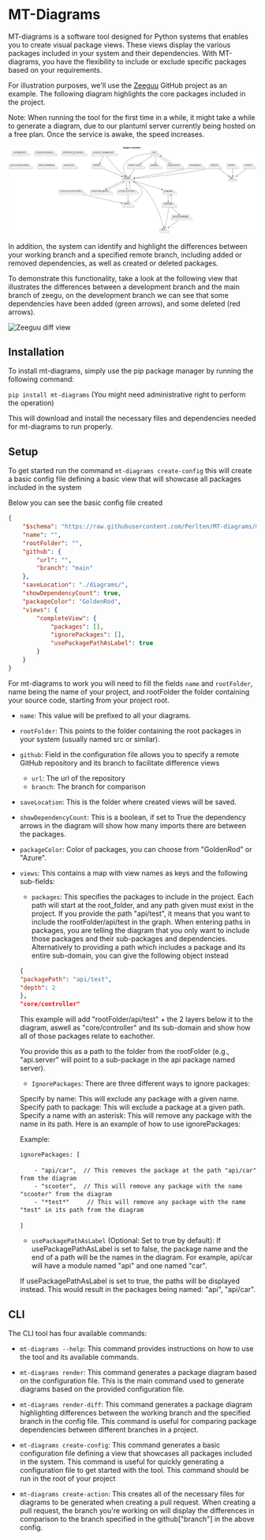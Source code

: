 # MT-Diagrams

MT-diagrams is a software tool designed for Python systems that enables you to create visual package views. These views display the various packages included in your system and their dependencies. With MT-diagrams, you have the flexibility to include or exclude specific packages based on your requirements.

For illustration purposes, we'll use the [Zeeguu](https://github.com/zeeguu/api) GitHub project as an example. The following diagram highlights the core packages included in the project.

Note: When running the tool for the first time in a while, it might take a while to generate a diagram, due to our plantuml server currently being hosted on a free plan. Once the service is awake, the speed increases.

![Zeeguu core view](.github/readme/zeeguu-coreView.png)

In addition, the system can identify and highlight the differences between your working branch and a specified remote branch, including added or removed dependencies, as well as created or deleted packages.

To demonstrate this functionality, take a look at the following view that illustrates the differences between a development branch and the main branch of zeegu, on the development branch we can see that some dependencies have been added (green arrows), and some deleted (red arrows).

![Zeeguu diff view](.github/readme/zeeguu-diffview.png)

## Installation

To install mt-diagrams, simply use the pip package manager by running the following command:

`pip install mt-diagrams` (You might need administrative right to perform the operation)

This will download and install the necessary files and dependencies needed for mt-diagrams to run properly.

## Setup

To get started run the command `mt-diagrams create-config` this will create a basic config file defining a basic view that will showcase all packages included in the system

Below you can see the basic config file created

```json
{
    "$schema": "https://raw.githubusercontent.com/Perlten/MT-diagrams/master/config.schema.json",
    "name": "",
    "rootFolder": "",
    "github": {
        "url": "",
        "branch": "main"
    },
    "saveLocation": "./diagrams/",
    "showDependencyCount": true,
    "packageColor": "GoldenRod",
    "views": {
        "completeView": {
            "packages": [],
            "ignorePackages": [],
            "usePackagePathAsLabel": true
        }
    }
}
```

For mt-diagrams to work you will need to fill the fields `name` and `rootFolder`, name being the name of your project, and rootFolder the folder containing your source code, starting from your project root.

- `name`: This value will be prefixed to all your diagrams.
- `rootFolder`: This points to the folder containing the root packages in your system (usually named src or similar).
- `github`: Field in the configuration file allows you to specify a remote GitHub repository and its branch to facilitate difference views
    - `url`: The url of the repository
    - `branch`: The branch for comparison
- `saveLocation`: This is the folder where created views will be saved.
- `showDependencyCount`: This is a boolean, if set to True the dependency arrows in the diagram will show how many imports there are between the packages.
- `packageColor`: Color of packages, you can choose from "GoldenRod" or "Azure".
- `views`: This contains a map with view names as keys and the following sub-fields: 
    - `packages`: This specifies the packages to include in the project. Each path will start at the root_folder, and any path given must exist in the project. If you provide the path "api/test", it means that you want to include the rootFolder/api/test in the graph.
    When entering paths in packages, you are telling the diagram that you only want to include those packages and their sub-packages and dependencies.
    Alternatively to providing a path which includes a package and its entire sub-domain, you can give the following object instead
    ```json
    {
    "packagePath": "api/test",
    "depth": 2
    },
    "core/controller"
    ```
    This example will add "rootFolder/api/test" + the 2 layers below it to the diagram, aswell as "core/controller" and its sub-domain and show how all of those packages relate to eachother.

    You provide this as a path to the folder from the rootFolder (e.g., "api.server" will point to a sub-package in the api package named server).
    - `IgnorePackages`:
    There are three different ways to ignore packages:

    Specify by name: This will exclude any package with a given name.
    Specify path to package: This will exclude a package at a given path.
    Specify a name with an asterisk: This will remove any package with the name in its path.
    Here is an example of how to use ignorePackages:

    Example:
    ```
    ignorePackages: [

        - "api/car",  // This removes the package at the path "api/car" from the diagram
        - "scooter",  // This will remove any package with the name "scooter" from the diagram
        - "*test*"     // This will remove any package with the name "test" in its path from the diagram
    
    ]
    ```
    

    - `usePackagePathAsLabel` (Optional: Set to true  by default):
    If usePackagePathAsLabel is set to false, the package name and the end of a path will be the names in the diagram. For example, api/car will have a module named "api" and one named "car".

    If usePackagePathAsLabel is set to true, the paths will be displayed instead. This would result in the packages being named: "api", "api/car".
    

## CLI

The CLI tool has four available commands:

- `mt-diagrams --help`: This command provides instructions on how to use the tool and its available commands.

- `mt-diagrams render`: This command generates a package diagram based on the configuration file. This is the main command used to generate diagrams based on the provided configuration file.

- `mt-diagrams render-diff`: This command generates a package diagram highlighting differences between the working branch and the specified branch in the config file. This command is useful for comparing package dependencies between different branches in a project.

- `mt-diagrams create-config`: This command generates a basic configuration file defining a view that showcases all packages included in the system. This command is useful for quickly generating a configuration file to get started with the tool. This command should be run in the root of your project

- `mt-diagrams create-action`: This creates all of the necessary files for diagrams to be generated when creating a pull request. When creating a pull request, the branch you're working on will display the differences in comparison to the branch specified in the github["branch"] in the above config.
